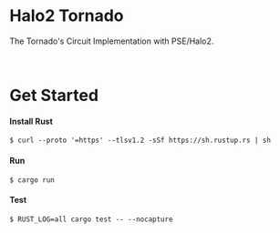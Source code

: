 # Halo2 Tornado

The Tornado's Circuit Implementation with PSE/Halo2.

<br>

# Get Started

#### Install Rust

```
$ curl --proto '=https' --tlsv1.2 -sSf https://sh.rustup.rs | sh
```

#### Run

```
$ cargo run
```

#### Test

```
$ RUST_LOG=all cargo test -- --nocapture
```